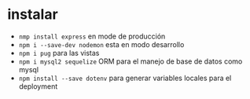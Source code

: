 # instalar
- ``` nmp install express ```  en mode de producción
- ``` npm i --save-dev nodemon ``` esta en modo desarrollo
- ``` npm i pug ``` para las vistas
- ``` npm i mysql2 sequelize ``` ORM para el manejo de base de datos como mysql
- ``` npm install --save dotenv ``` para generar variables locales para el deployment

